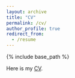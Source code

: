 ```yaml
---
layout: archive
title: "CV"
permalink: /cv/
author_profile: true
redirect_from:
  - /resume
---
```


{% include base_path %}

Here is my [CV](https://trvkdb.github.io/files/TVH_vita.pdf).

<object data="{{ ../files/TVH_vita.pdf }}" width="1000" height="1000" type="application/pdf"></object>
